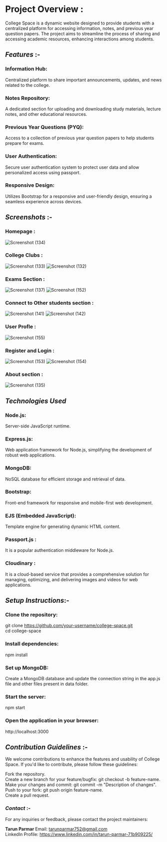 # **Project Overview** : <br>
College Space is a dynamic website designed to provide students with a centralized platform for accessing information, notes, and previous year question papers. The project aims to streamline the process of sharing and accessing academic resources, enhancing interactions among students.

## *Features* :-
### Information Hub:
 Centralized platform to share important announcements, updates, and news related to the college.

### Notes Repository:
 A dedicated section for uploading and downloading study materials, lecture notes, and other educational resources.

### Previous Year Questions (PYQ):
 Access to a collection of previous year question papers to help students prepare for exams.

### User Authentication: 
Secure user authentication system to protect user data and allow personalized access using passport.

### Responsive Design:
 Utilizes Bootstrap for a responsive and user-friendly design, ensuring a seamless experience across devices.

## *Screenshots* :-
### Homepage :
![Screenshot (134)](https://github.com/tarunparmar752/College-Space/assets/81980532/98b7d53f-4749-4114-8e01-cb3d4f9072ea)


### College Clubs : 
![Screenshot (133)](https://github.com/tarunparmar752/College-Space/assets/81980532/9910acb6-7f20-487d-89ec-420c4c1b1036)
![Screenshot (132)](https://github.com/tarunparmar752/College-Space/assets/81980532/e3c4fda2-0976-43e6-af82-a936a948c43b)

### Exams Section :
![Screenshot (137)](https://github.com/tarunparmar752/College-Space/assets/81980532/7a3a993c-126a-47c0-b9e6-89faf2d461f8)
![Screenshot (152)](https://github.com/tarunparmar752/College-Space/assets/81980532/e8c64ae9-328e-4439-aa23-27b77e4f9bbb)




### Connect to Other students section :
![Screenshot (141)](https://github.com/tarunparmar752/College-Space/assets/81980532/60516943-ea3d-4796-9b8c-29d7ded4acc8)
![Screenshot (142)](https://github.com/tarunparmar752/College-Space/assets/81980532/a2e58859-8e1a-48d6-9437-5aa52f01a4a9)



### User Profle :
![Screenshot (155)](https://github.com/tarunparmar752/College-Space/assets/81980532/47a0bd4a-8232-4c80-a075-5706f2b585b6)


### Register and Login :
![Screenshot (153)](https://github.com/tarunparmar752/College-Space/assets/81980532/48802fd3-afe4-4650-86be-adcd41428f5c)
![Screenshot (154)](https://github.com/tarunparmar752/College-Space/assets/81980532/efa2acae-0b33-4c00-a323-060a2a7343ac)


### About section :
![Screenshot (135)](https://github.com/tarunparmar752/College-Space/assets/81980532/f2013d27-0af6-4ff4-9619-23fe25b94f5a)



## *Technologies Used*
### Node.js: 
Server-side JavaScript runtime.
### Express.js: 
Web application framework for Node.js, simplifying the development of robust web applications.
### MongoDB: 
NoSQL database for efficient storage and retrieval of data.
### Bootstrap: 
Front-end framework for responsive and mobile-first web development.
### EJS (Embedded JavaScript): 
Template engine for generating dynamic HTML content.
### Passport.js : 
It is a popular authentication middleware for Node.js.
### Cloudinary : 
It is a cloud-based service that provides a comprehensive solution for managing, optimizing, and delivering images and videos for web applications.

## *Setup Instructions*:-
### Clone the repository:

git clone https://github.com/your-username/college-space.git <br>
cd college-space <br>

### Install dependencies:
npm install <br>

### Set up MongoDB:

Create a MongoDB database and update the connection string in the app.js file and other files present in data folder.

### Start the server:
npm start <br>

### Open the application in your browser:
http://localhost:3000 <br>

## *Contribution Guidelines* :-
We welcome contributions to enhance the features and usability of College Space. If you'd like to contribute, please follow these guidelines:

Fork the repository.<br>
Create a new branch for your feature/bugfix: git checkout -b feature-name.<br>
Make your changes and commit: git commit -m "Description of changes".<br>
Push to your fork: git push origin feature-name.<br>
Create a pull request.<br>


### *Contact* :-
For any inquiries or feedback, please contact the project maintainers:

**Tarun Parmar**
Email: tarunparmar752@gmail.com <br>
LinkedIn Profile: https://www.linkedin.com/in/tarun-parmar-71b909225/
